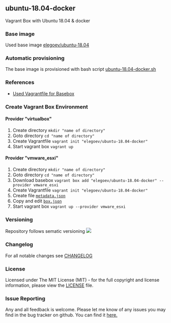 ## ubuntu-18.04-docker
Vagrant Box with Ubuntu 18.04 & docker

### Base image
Used base image [elegoev/ubuntu-18.04](https://app.vagrantup.com/elegoev/boxes/ubuntu-18.04)

### Automatic provisioning
The base image is provisioned with bash script [ubuntu-18.04-docker.sh](https://github.com/elegoev/basebox-ubuntu-18.04-docker/blob/master/provisioning/ubuntu-18.04-docker.sh)

### References
- [Used Vagrantfile for Basebox](https://github.com/elegoev/vagrant-ubuntu-18.04/blob/master/jenkins/vagrant/esxi/_Vagrantfile)

###  Create Vagrant Box Environment
#### Provider "virtualbox"
1. Create directory `mkdir "name of directory"`
1. Goto directory `cd "name of directory"`
1. Create Vagrantfile `vagrant init "elegoev/ubuntu-18.04-docker"`
1. Start vagrant box `vagrant up`

#### Provider "vmware_esxi"
1. Create directory `mkdir "name of directory"`
1. Goto directory `cd "name of directory"`
1. Download basebox `vagrant box add "elegoev/ubuntu-18.04-docker" --provider vmware_esxi`
1. Create Vagrantfile `vagrant init "elegoev/ubuntu-18.04-docker"`
1. Create file [`metadata.json`](https://github.com/elegoev/vagrant-ubuntu-18.04/blob/master/jenkins/vagrant/metadata.json.tpl)
1. Copy and edit [`box.json`](https://github.com/elegoev/vagrant-ubuntu-18.04/blob/master/jenkins/vagrant/box.json.tpl)
1. Start vagrant box `vagrant up --provider vmware_esxi`

### Versioning
Repository follows sematic versioning  [![](https://img.shields.io/badge/semver-2.0.0-green.svg)](http://semver.org)

### Changelog
For all notable changes see [CHANGELOG](https://github.com/elegoev/basebox-ubuntu-18.04-docker/blob/master/CHANGELOG.md)

### License
Licensed under The MIT License (MIT) - for the full copyright and license information, please view the [LICENSE](https://github.com/elegoev/basebox-ubuntu-18.04-docker/blob/master/LICENSE) file.

### Issue Reporting
Any and all feedback is welcome.  Please let me know of any issues you may find in the bug tracker on github. You can find it [here. ](https://github.com/elegoev/basebox-ubuntu-18.04-docker/issues)
